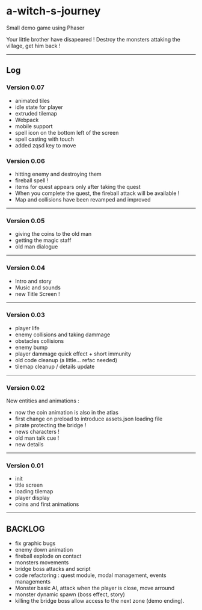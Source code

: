 # a-witch-s-journey
Small demo game using Phaser

Your little brother have disapeared !
Destroy the monsters attaking the village, get him back !

----------------------
## Log

### Version 0.07
- animated tiles
- idle state for player
- extruded tilemap
- Webpack
- mobile support
- spell icon on the bottom left of the screen
- spell casting with touch
- added zqsd key to move


### Version 0.06
- hitting enemy and destroying them
- fireball spell !
- items for quest appears only after taking the quest
- When you complete the quest, the fireball attack will be available !
- Map and collisions have been revamped and improved

----------------------

### Version 0.05
- giving the coins to the old man
- getting the magic staff
- old man dialogue

----------------------

### Version 0.04
- Intro and story
- Music and sounds
- new Title Screen !

----------------------

### Version 0.03
- player life
- enemy collisions and taking dammage
- obstacles collisions
- enemy bump
- player dammage quick effect + short immunity
- old code cleanup (a little... refac needed)
- tilemap cleanup / details update

----------------------

### Version 0.02
New entities and animations :
- now the coin animation is also in the atlas
- first change on preload to introduce assets.json loading file
- pirate protecting the bridge !
- news characters !
- old man talk cue !
- new details

----------------------

### Version 0.01
- init
- title screen
- loading tilemap
- player display
- coins and first animations

----------------------

## BACKLOG
- fix graphic bugs
- enemy down animation
- fireball explode on contact
- monsters movements
- bridge boss attacks and script
- code refactoring : quest module, modal management, events managements
- Monster basic AI, attack when the player is close, move arround
- monster dynamic spawn (boss effect, story)
- killing the bridge boss allow access to the next zone (demo ending).
